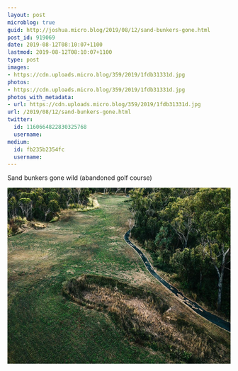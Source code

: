 ```yaml
---
layout: post
microblog: true
guid: http://joshua.micro.blog/2019/08/12/sand-bunkers-gone.html
post_id: 919069
date: 2019-08-12T08:10:07+1100
lastmod: 2019-08-12T08:10:07+1100
type: post
images:
- https://cdn.uploads.micro.blog/359/2019/1fdb31331d.jpg
photos:
- https://cdn.uploads.micro.blog/359/2019/1fdb31331d.jpg
photos_with_metadata:
- url: https://cdn.uploads.micro.blog/359/2019/1fdb31331d.jpg
url: /2019/08/12/sand-bunkers-gone.html
twitter:
  id: 1160664822830325768
  username: 
medium:
  id: fb235b2354fc
  username: 
---
```

Sand bunkers gone wild (abandoned golf course)

<img src="uploads/2019/1fdb31331d.jpg" width="600" height="398" alt="" />
